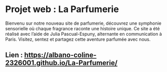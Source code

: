 # Projet web : La Parfumerie

Bienvenu sur notre nouveau site de parfumerie, découvrez une symphonie sensorielle où chaque fragrance raconte une histoire unique. Ce site a été réalisé avec l’aide de Julia Pascual-Espuny, alternante en communication à Paris. Visitez, sentez et partagez cette aventure parfumée avec nous.

## Lien : https://albano-coline-2326001.github.io/La-Parfumerie/
